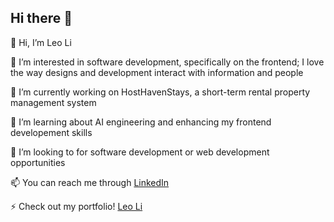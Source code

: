 ## Hi there 👋

👋 Hi, I’m Leo Li

👀 I’m interested in software development, specifically on the frontend; I love the way designs and development interact with information and people

🔭 I’m currently working on HostHavenStays, a short-term rental property management system

🌱 I’m learning about AI engineering and enhancing my frontend developement skills

💞️ I’m looking to for software development or web development opportunities

📫 You can reach me through [LinkedIn](https://www.linkedin.com/in/leoli07)

⚡ Check out my portfolio! [Leo Li](https://leowjli.me)
<!--
💬 Ask me about ...
⚡ Fun fact: ...
-->
